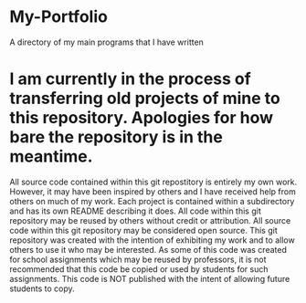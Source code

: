 # My-Portfolio
A directory of my main programs that I have written

# I am currently in the process of transferring old projects of mine to this repository. Apologies for how bare the repository is in the meantime.
All source code contained within this git repostitory is entirely my own work. 
    However, it may have been inspired by others and I have received help from 
    others on much of my work.
Each project is contained within a subdirectory and has its own README describing 
    it does. 
All code within this git repository may be reused by others without credit or 
    attribution. All source code within this git repository may be considered open source.
This git repository was created with the intention of exhibiting my work and to allow
    others to use it who may be interested.
    As some of this code was created for school assignments which may be reused by professors,
    it is not recommended that this code be copied or used by students for such assignments.
    This code is NOT published with the intent of allowing future students to copy.
